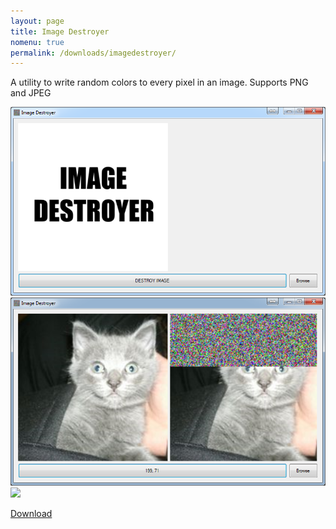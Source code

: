 ```yaml
---
layout: page
title: Image Destroyer
nomenu: true
permalink: /downloads/imagedestroyer/
---
```

A utility to write random colors to every pixel in an image.
Supports PNG and JPEG

<img src="/images/imde_scr1.png">
<img src="/images/imde_scr2.png">
<img src="/images/imde_scr3.png">

[Download](/downloads/imagedestroyer/imagedestroyer.exe)
